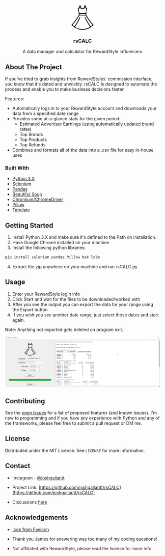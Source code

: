 <!-- PROJECT SHIELDS -->
<!--
*** I'm using markdown "reference style" links for readability.
*** Reference links are enclosed in brackets [ ] instead of parentheses ( ).
*** See the bottom of this document for the declaration of the reference variables
*** for contributors-url, forks-url, etc. This is an optional, concise syntax you may use.
*** https://www.markdownguide.org/basic-syntax/#reference-style-links
-->

<!-- PROJECT LOGO -->
<br />
<p align="center">
  <a href="https://github.com/joshgallantt/rsCALC">
    <img src="assets/dress.png" alt="Logo" width="80" height="80">
  </a>

  <h3 align="center">rsCALC</h3>

  <p align="center">
    A data manager and calculator for RewardStyle influencers
    <br />
  </p>
</p>

<!-- ABOUT THE PROJECT -->
## About The Project

If you've tried to grab insights from RewardStyles' commission interface, you know that it's dated and unwieldy. rsCALC is designed to automate the process and enable you to make business decisions faster.

Features:
* Automatically logs in to your RewardStyle account and downloads your data from a specified date range
* Provides some at-a-glance stats for the given period:
  * Estimated Advertiser Earnings (using automatically updated brand rates)
  * Top Brands
  * Top Products
  * Top Refunds
* Combines and formats all of the data into a .csv file for easy in-house uses

### Built With

* [Python 3.X](https://www.python.org/downloads/)
* [Selenium](https://github.com/SeleniumHQ/Selenium)
* [Pandas](https://pandas.pydata.org/)
* [Beautiful Soup](https://www.crummy.com/software/BeautifulSoup/bs4/doc/)
* [Chromium/ChromeDriver](https://chromedriver.chromium.org/)
* [Pillow](https://python-pillow.org/)
* [Tabulate](https://github.com/astanin/python-tabulate)


<!-- GETTING STARTED -->
## Getting Started

1. Install Python 3.X and make sure it's defined to the Path on installation.
2. Have Google Chrome installed on your machine
3. Install the following python libraries:

  ```sh
  pip install selenium pandas Pillow bs4 lxlm
  ```
4. Extract the zip anywhere on your machine and run rsCALC.py

<!-- USAGE EXAMPLES -->
## Usage

1. Enter your RewardStyle login info
2. Click Start and wait for the files to be downloaded/worked with
3. After you see the output you can export the data for your range using the Export button
4. If you wish you see another date range, just select those dates and start again.

Note: Anything not exported gets deleted on program exit.

![](example.gif)


<!-- CONTRIBUTIONS -->
## Contributing

See the [open issues](https://github.com/joshgallantt/rsCALC/issues) for a list of proposed features (and known issues). I'm new to programming and if you have any experience with Python and any of the frameworks, please feel free to submit a pull request or DM me.

<!-- LICENSE -->
## License

Distributed under the MIT License. See `LICENSE` for more information.

<!-- CONTACT -->
## Contact

* Instagram - [@joshgallantt](https://instagram.com/joshgallantt)

* Project Link: [https://github.com/joshgallantt/rsCALC](https://github.com/joshgallantt/rsCALC)

* Discussions [here](https://github.com/joshgallantt/rsCALC/discussions)

<!-- ACKNOWLEDGEMENTS -->
## Acknowledgements
* [Icon from Favicon](https://www.flaticon.com/free-icon/dress_1785255?term=dress&page=1&position=2&page=1&position=2&related_id=1785255&origin=search)

* Thank you James for answering way too many of my coding questions!

* Not affiliated with RewardStyle, please read the license for more info.

